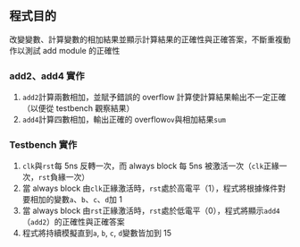 ## 程式目的
改變變數、計算變數的相加結果並顯示計算結果的正確性與正確答案，不斷重複動作以測試 add module 的正確性

### add2、add4 實作
1. `add2`計算兩數相加，並賦予錯誤的 overflow 計算使計算結果輸出不一定正確（以便從 testbench 觀察結果）
2. `add4`計算四數相加，輸出正確的 overflow`ov`與相加結果`sum`

### Testbench 實作
1. `clk`與`rst`每 5ns 反轉一次，而 always block 每 5ns 被激活一次（`clk`正緣一次，`rst`負緣一次）
2. 當 always block 由`clk`正緣激活時，`rst`處於高電平（1），程式將根據條件對要相加的變數`a`、`b`、`c`、`d`加 1
3. 當 always block 由`rst`正緣激活時，`rst`處於低電平（0），程式將顯示`add4`（`add2`）的正確性與正確答案
4. 程式將持續模擬直到`a`, `b`, `c`, `d`變數皆加到 15